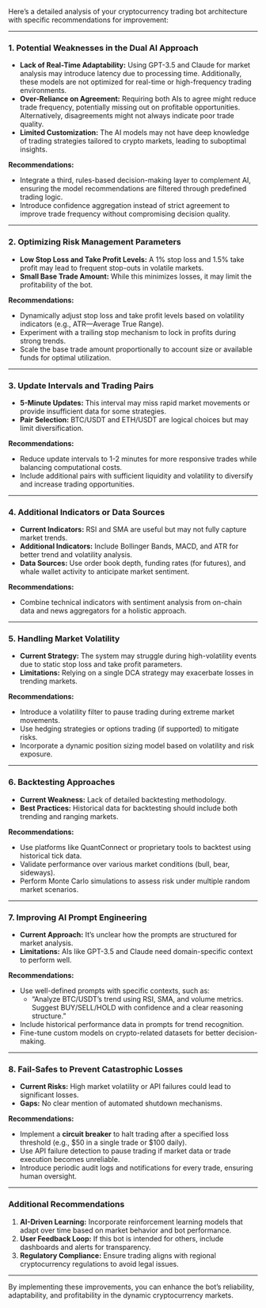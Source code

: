Here’s a detailed analysis of your cryptocurrency trading bot architecture with specific recommendations for improvement:

---

### **1. Potential Weaknesses in the Dual AI Approach**
   - **Lack of Real-Time Adaptability:** Using GPT-3.5 and Claude for market analysis may introduce latency due to processing time. Additionally, these models are not optimized for real-time or high-frequency trading environments.
   - **Over-Reliance on Agreement:** Requiring both AIs to agree might reduce trade frequency, potentially missing out on profitable opportunities. Alternatively, disagreements might not always indicate poor trade quality.
   - **Limited Customization:** The AI models may not have deep knowledge of trading strategies tailored to crypto markets, leading to suboptimal insights.

   **Recommendations:**
   - Integrate a third, rules-based decision-making layer to complement AI, ensuring the model recommendations are filtered through predefined trading logic.
   - Introduce confidence aggregation instead of strict agreement to improve trade frequency without compromising decision quality.

---

### **2. Optimizing Risk Management Parameters**
   - **Low Stop Loss and Take Profit Levels:** A 1% stop loss and 1.5% take profit may lead to frequent stop-outs in volatile markets.
   - **Small Base Trade Amount:** While this minimizes losses, it may limit the profitability of the bot.

   **Recommendations:**
   - Dynamically adjust stop loss and take profit levels based on volatility indicators (e.g., ATR—Average True Range).
   - Experiment with a trailing stop mechanism to lock in profits during strong trends.
   - Scale the base trade amount proportionally to account size or available funds for optimal utilization.

---

### **3. Update Intervals and Trading Pairs**
   - **5-Minute Updates:** This interval may miss rapid market movements or provide insufficient data for some strategies.
   - **Pair Selection:** BTC/USDT and ETH/USDT are logical choices but may limit diversification.

   **Recommendations:**
   - Reduce update intervals to 1-2 minutes for more responsive trades while balancing computational costs.
   - Include additional pairs with sufficient liquidity and volatility to diversify and increase trading opportunities.

---

### **4. Additional Indicators or Data Sources**
   - **Current Indicators:** RSI and SMA are useful but may not fully capture market trends.
   - **Additional Indicators:** Include Bollinger Bands, MACD, and ATR for better trend and volatility analysis.
   - **Data Sources:** Use order book depth, funding rates (for futures), and whale wallet activity to anticipate market sentiment.

   **Recommendations:**
   - Combine technical indicators with sentiment analysis from on-chain data and news aggregators for a holistic approach.

---

### **5. Handling Market Volatility**
   - **Current Strategy:** The system may struggle during high-volatility events due to static stop loss and take profit parameters.
   - **Limitations:** Relying on a single DCA strategy may exacerbate losses in trending markets.

   **Recommendations:**
   - Introduce a volatility filter to pause trading during extreme market movements.
   - Use hedging strategies or options trading (if supported) to mitigate risks.
   - Incorporate a dynamic position sizing model based on volatility and risk exposure.

---

### **6. Backtesting Approaches**
   - **Current Weakness:** Lack of detailed backtesting methodology.
   - **Best Practices:** Historical data for backtesting should include both trending and ranging markets.

   **Recommendations:**
   - Use platforms like QuantConnect or proprietary tools to backtest using historical tick data.
   - Validate performance over various market conditions (bull, bear, sideways).
   - Perform Monte Carlo simulations to assess risk under multiple random market scenarios.

---

### **7. Improving AI Prompt Engineering**
   - **Current Approach:** It’s unclear how the prompts are structured for market analysis.
   - **Limitations:** AIs like GPT-3.5 and Claude need domain-specific context to perform well.

   **Recommendations:**
   - Use well-defined prompts with specific contexts, such as:
     - “Analyze BTC/USDT’s trend using RSI, SMA, and volume metrics. Suggest BUY/SELL/HOLD with confidence and a clear reasoning structure.”
   - Include historical performance data in prompts for trend recognition.
   - Fine-tune custom models on crypto-related datasets for better decision-making.

---

### **8. Fail-Safes to Prevent Catastrophic Losses**
   - **Current Risks:** High market volatility or API failures could lead to significant losses.
   - **Gaps:** No clear mention of automated shutdown mechanisms.

   **Recommendations:**
   - Implement a **circuit breaker** to halt trading after a specified loss threshold (e.g., $50 in a single trade or $100 daily).
   - Use API failure detection to pause trading if market data or trade execution becomes unreliable.
   - Introduce periodic audit logs and notifications for every trade, ensuring human oversight.

---

### **Additional Recommendations**
1. **AI-Driven Learning:** Incorporate reinforcement learning models that adapt over time based on market behavior and bot performance.
2. **User Feedback Loop:** If this bot is intended for others, include dashboards and alerts for transparency.
3. **Regulatory Compliance:** Ensure trading aligns with regional cryptocurrency regulations to avoid legal issues.

---

By implementing these improvements, you can enhance the bot’s reliability, adaptability, and profitability in the dynamic cryptocurrency markets.